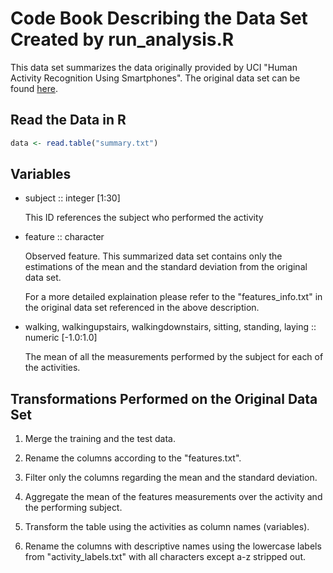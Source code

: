 # Code Book Describing the Data Set Created by run\_analysis.R

This data set summarizes the data originally provided by UCI "Human Activity
Recognition Using Smartphones". The original data set can be found
[here](http://archive.ics.uci.edu/ml/datasets/Human+Activity+Recognition+Using+Smartphones).

## Read the Data in R

```R
data <- read.table("summary.txt")
```

## Variables

* subject :: integer [1:30]

    This ID references the subject who performed the activity

* feature :: character

    Observed feature. This summarized data set contains only the estimations
    of the mean and the standard deviation from the original data set.

    For a more detailed explaination please refer to the "features\_info.txt"
    in the original data set referenced in the above description.

* walking, walkingupstairs, walkingdownstairs, sitting, standing, laying ::
  numeric [-1.0:1.0]

    The mean of all the measurements performed by the subject for each of the
    activities.

## Transformations Performed on the Original Data Set

1. Merge the training and the test data.

2. Rename the columns according to the "features.txt".

3. Filter only the columns regarding the mean and the standard deviation.

4. Aggregate the mean of the features measurements over the activity and the
   performing subject.

5. Transform the table using the activities as column names (variables).

6. Rename the columns with descriptive names using the lowercase labels from
   "activity\_labels.txt" with all characters except a-z stripped out.
